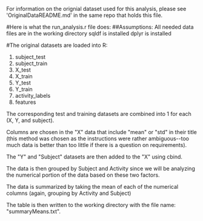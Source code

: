 For information on the orignial dataset used for this analysis, please see 'OriginalDataREADME.md' in the same repo that holds 
this file.

#Here is what the run_analysis.r file does: 
##Assumptions: 
All needed data files are in the working directory
sqldf is installed
dplyr is installed

#The original datasets are loaded into R:
1. subject_test
2. subject_train
3. X_test
4. X_train
5. Y_test
6. Y_train
7. activity_labels
8. features

The corresponding test and training datasets are combined into 1 for each (X, Y, and subject).

Columns are chosen in the "X" data that include "mean" or "std" in their title (this method was chosen as the instructions were rather ambiguous--too much data is better than too little if there is a question on requirements).

The "Y" and "Subject" datasets are then added to the "X" using cbind. 

The data is then grouped by Subject and Activity since we will be analyzing the numerical portion of the data based on these two factors.

The data is summarized by taking the mean of each of the numerical columns (again, grouping by Activity and Subject)

The table is then written to the working directory with the file name: "summaryMeans.txt".

